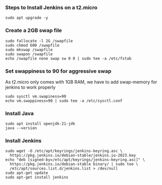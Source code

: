 ### Steps to Install Jenkins on a t2.micro
```sudo apt update
sudo apt upgrade -y
```

### Create a 2GB swap file
```
sudo fallocate -l 2G /swapfile
sudo chmod 600 /swapfile
sudo mkswap /swapfile
sudo swapon /swapfile
echo /swapfile none swap sw 0 0 | sudo tee -a /etc/fstab
```

### Set swappiness to 90 for aggressive swap
As t2.micro only comes with 1GB RAM, we have to add swap-memory for jenkins to work properly

```
sudo sysctl vm.swapiness=90
echo vm.swappiness=90 | sudo tee -a /etc/sysctl.conf
```

### Install Java
```
sudo apt install openjdk-21-jdk
java --version
```

### Install Jenkins
```
sudo wget -O /etc/apt/keyrings/jenkins-keyring.asc \
  https://pkg.jenkins.io/debian-stable/jenkins.io-2023.key
echo "deb [signed-by=/etc/apt/keyrings/jenkins-keyring.asc]" \
  https://pkg.jenkins.io/debian-stable binary/ | sudo tee \
  /etc/apt/sources.list.d/jenkins.list > /dev/null
sudo apt-get update
sudo apt-get install jenkins
```
